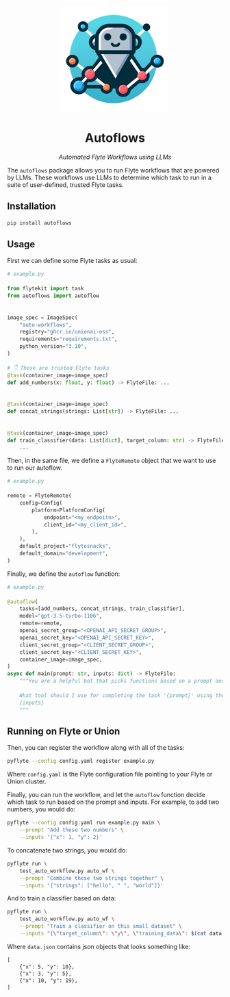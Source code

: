 <div align="center">
<img src="static/logo.png" width="250px"></img>

<h1>Autoflows</h1>

<i>Automated Flyte Workflows using LLMs</i>
</div>

The `autoflows` package allows you to run Flyte workflows that are powered by
LLMs. These workflows use LLMs to determine which task to run in a suite of
user-defined, trusted Flyte tasks.

## Installation

```bash
pip install autoflows
```

## Usage

First we can define some Flyte tasks as usual:

```python
# example.py

from flytekit import task
from autoflows import autoflow


image_spec = ImageSpec(
    "auto-workflows",
    registry="ghcr.io/unionai-oss",
    requirements="requirements.txt",
    python_version="3.10",
)

# 👇 These are trusted Flyte tasks
@task(container_image=image_spec)
def add_numbers(x: float, y: float) -> FlyteFile: ...


@task(container_image=image_spec)
def concat_strings(strings: List[str]) -> FlyteFile: ...


@task(container_image=image_spec)
def train_classifier(data: List[dict], target_column: str) -> FlyteFile:
    ...
```

Then, in the same file, we define a `FlyteRemote` object that we want to use to
run our autoflow.

```python
# example.py

remote = FlyteRemote(
    config=Config(
        platform=PlatformConfig(
            endpoint="<my_endpoitn>",
            client_id="<my_client_id>",
        ),
    ),
    default_project="flytesnacks",
    default_domain="development",
)
```

Finally, we define the `autoflow` function:

```python
# example.py

@autoflow(
    tasks=[add_numbers, concat_strings, train_classifier],
    model="gpt-3.5-turbo-1106",
    remote=remote,
    openai_secret_group="<OPENAI_API_SECRET_GROUP>",
    openai_secret_key="<OPENAI_API_SECRET_KEY>",
    client_secret_group="<CLIENT_SECRET_GROUP>",
    client_secret_key="<CLIENT_SECRET_KEY>",
    container_image=image_spec,
)
async def main(prompt: str, inputs: dict) -> FlyteFile:
    """You are a helpful bot that picks functions based on a prompt and a set of inputs.

    What tool should I use for completing the task '{prompt}' using the following inputs?
    {inputs}
    """

```

## Running on Flyte or Union

Then, you can register the workflow along with all of the tasks:

```bash
pyflyte --config config.yaml register example.py
```

Where `config.yaml` is the Flyte configuration file pointing to your Flyte or
Union cluster.

Finally, you can run the workflow, and let the `autoflow` function decide which
task to run based on the prompt and inputs. For example, to add two numbers, you
would do:

```bash
pyflyte --config config.yaml run example.py main \
    --prompt "Add these two numbers" \
    --inputs '{"x": 1, "y": 2}'
```

To concatenate two strings, you would do:

```bash
pyflyte run \
    test_auto_workflow.py auto_wf \
    --prompt "Combine these two strings together" \
    --inputs '{"strings": ["hello", " ", "world"]}'
```

And to train a classifier based on data:

```bash
pyflyte run \
    test_auto_workflow.py auto_wf \
    --prompt "Train a classifier on this small dataset" \
    --inputs "{\"target_column\": \"y\", \"training_data\": $(cat data.json)}"
```

Where `data.json` contains json objects that looks something like:

```
[
    {"x": 5, "y": 10},
    {"x": 3, "y": 5},
    {"x": 10, "y": 19},
]
```
